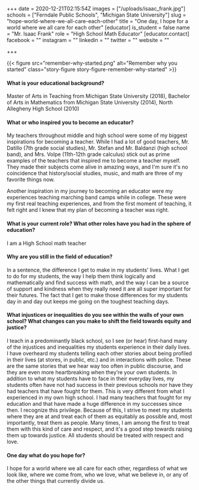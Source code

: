 +++
date = 2020-12-21T02:15:54Z
images = ["/uploads/isaac_frank.jpg"]
schools = ["Ferndale Public Schools", "Michigan State University"]
slug = "hope-world-where-we-all-care-each-other"
title = "One day, I hope for a world where we all care for each other"
[educator]
is_student = false
name = "Mr. Isaac Frank"
role = "High School Math Educator"
[educator.contact]
facebook = ""
instagram = ""
linkedin = ""
twitter = ""
website = ""

+++

{{< figure src="remember-why-started.png" alt="Remember why you started" class="story-figure story-figure-remember-why-started" >}}

#### What is your educational background?

Master of Arts in Teaching from Michigan State University (2018), Bachelor of Arts in Mathematics from Michigan State University (2014), North Allegheny High School (2010)

#### What or who inspired you to become an educator?

My teachers throughout middle and high school were some of my biggest inspirations for becoming a teacher. While I had a lot of good teachers, Mr. Datillo (7th grade social studies), Mr. Stefan and Mr. Baldanzi (high school band), and Mrs. Volpe (11th-12th grade calculus) stick out as prime examples of the teachers that inspired me to become a teacher myself. They made their subjects come alive in amazing ways, and I'm sure it's no coincidence that history/social studies, music, and math are three of my favorite things now.

Another inspiration in my journey to becoming an educator were my experiences teaching marching band camps while in college. These were my first real teaching experiences, and from the first moment of teaching, it felt right and I knew that my plan of becoming a teacher was right.

#### What is your current role? What other roles have you had in the sphere of education?

I am a High School math teacher

#### Why are you still in the field of education?

In a sentence, the difference I get to make in my students' lives. What I get to do for my students, the way I help them think logically and mathematically and find success with math, and the way I can be a source of support and kindness when they really need it are all super important for their futures. The fact that I get to make those differences for my students day in and day out keeps me going on the toughest teaching days.

#### What injustices or inequalities do you see within the walls of your own school? What changes can you make to shift the field towards equity and justice?

I teach in a predominantly black school, so I see (or hear) first-hand many of the injustices and inequalities my students experience in their daily lives. I have overheard my students telling each other stories about being profiled in their lives (at stores, in public, etc.) and in interactions with police. These are the same stories that we hear way too often in public discourse, and they are even more heartbreaking when they’re your own students. In addition to what my students have to face in their everyday lives, my students often have not had success in their previous schools nor have they had teachers that have fought for them. This is very different from what I experienced in my own high school. I had many teachers that fought for my education and that have made a huge difference in my successes since then. I recognize this privilege. Because of this, I strive to meet my students where they are at and treat each of them as equitably as possible and, most importantly, treat them as people. Many times, I am among the first to treat them with this kind of care and respect, and it's a good step towards raising them up towards justice. All students should be treated with respect and love.

#### One day what do you hope for?

I hope for a world where we all care for each other, regardless of what we look like, where we come from, who we love, what we believe in, or any of the other things that currently divide us.
